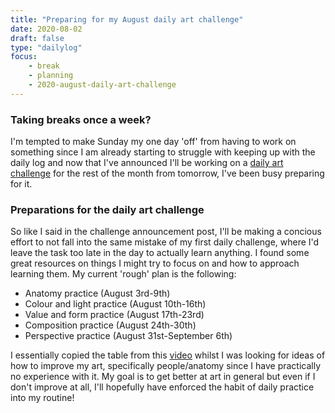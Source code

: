 ```yaml
---
title: "Preparing for my August daily art challenge"
date: 2020-08-02
draft: false
type: "dailylog"
focus:
    - break
    - planning
    - 2020-august-daily-art-challenge
---
```


### Taking breaks once a week?

I'm tempted to make Sunday my one day 'off' from having to work on something since I am already starting to struggle with keeping up with the daily log and now that I've announced I'll be working on a [daily art challenge](/posts/2020-08-02-august-daily-art-challenge/) for the rest of the month from tomorrow, I've been busy preparing for it.

### Preparations for the daily art challenge

So like I said in the challenge announcement post, I'll be making a concious effort to not fall into the same mistake of my first daily challenge, where I'd leave the task too late in the day to actually learn anything. I found some great resources on things I might try to focus on and how to approach learning them. My current 'rough' plan is the following:

 - Anatomy practice (August 3rd-9th)
 - Colour and light practice (August 10th-16th)
 - Value and form practice (August 17th-23rd)
 - Composition practice (August 24th-30th)
 - Perspective practice (August 31st-September 6th)

 I essentially copied the table from this [video](https://www.youtube.com/watch?v=45y275C-NJU) whilst I was looking for ideas of how to improve my art, specifically people/anatomy since I have practically no experience with it. My goal is to get better at art in general but even if I don't improve at all, I'll hopefully have enforced the habit of daily practice into my routine!
